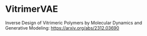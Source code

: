 # VitrimerVAE
Inverse Design of Vitrimeric Polymers by Molecular Dynamics and Generative Modeling: https://arxiv.org/abs/2312.03690
